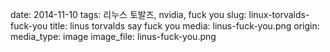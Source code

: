 date: 2014-11-10
tags: 리누스 토발즈, nvidia, fuck you
slug: linux-torvalds-fuck-you
title: linus torvalds say fuck you
media: linus-fuck-you.png
origin: 
media_type: image
image_file: linus-fuck-you.png